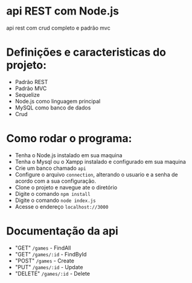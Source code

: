 # api REST com Node.js
api rest com crud completo e padrão mvc

# Definições e caracteristicas do projeto:
- Padrão REST
- Padrão MVC
- Sequelize
- Node.js como linguagem principal
- MySQL como banco de dados
- Crud
  
# Como rodar o programa: 
- Tenha o Node.js instalado em sua maquina
- Tenha o Mysql ou o Xampp instalado e configurado em sua maquina
- Crie um banco chamado `api`
- Configure o arquivo `connection`, alterando o usuario e a senha de acordo com a sua configuração.
- Clone o projeto e navegue ate o diretório
- Digite o comando `npm install`
- Digite o comando `node index.js`
- Acesse o endereço `localhost://3000`

# Documentação da api
- "GET" `/games` - FindAll
- "GET" `/games/:id` - FindById
- "POST" `/games` - Create
- "PUT" `/games/:id` - Update
- "DELETE" `/games/:id` - Delete 
